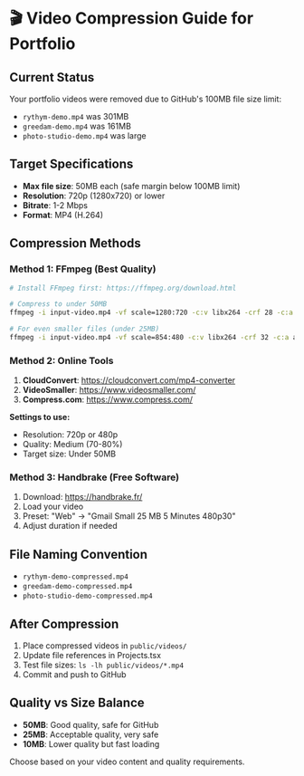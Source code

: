 # 🎬 Video Compression Guide for Portfolio

## Current Status
Your portfolio videos were removed due to GitHub's 100MB file size limit:
- `rythym-demo.mp4` was 301MB
- `greedam-demo.mp4` was 161MB  
- `photo-studio-demo.mp4` was large

## Target Specifications
- **Max file size**: 50MB each (safe margin below 100MB limit)
- **Resolution**: 720p (1280x720) or lower
- **Bitrate**: 1-2 Mbps
- **Format**: MP4 (H.264)

## Compression Methods

### Method 1: FFmpeg (Best Quality)
```bash
# Install FFmpeg first: https://ffmpeg.org/download.html

# Compress to under 50MB
ffmpeg -i input-video.mp4 -vf scale=1280:720 -c:v libx264 -crf 28 -c:a aac -b:a 128k output-compressed.mp4

# For even smaller files (under 25MB)
ffmpeg -i input-video.mp4 -vf scale=854:480 -c:v libx264 -crf 32 -c:a aac -b:a 96k output-small.mp4
```

### Method 2: Online Tools
1. **CloudConvert**: https://cloudconvert.com/mp4-converter
2. **VideoSmaller**: https://www.videosmaller.com/
3. **Compress.com**: https://www.compress.com/

**Settings to use:**
- Resolution: 720p or 480p
- Quality: Medium (70-80%)
- Target size: Under 50MB

### Method 3: Handbrake (Free Software)
1. Download: https://handbrake.fr/
2. Load your video
3. Preset: "Web" → "Gmail Small 25 MB 5 Minutes 480p30"
4. Adjust duration if needed

## File Naming Convention
- `rythym-demo-compressed.mp4`
- `greedam-demo-compressed.mp4`
- `photo-studio-demo-compressed.mp4`

## After Compression
1. Place compressed videos in `public/videos/`
2. Update file references in Projects.tsx
3. Test file sizes: `ls -lh public/videos/*.mp4`
4. Commit and push to GitHub

## Quality vs Size Balance
- **50MB**: Good quality, safe for GitHub
- **25MB**: Acceptable quality, very safe
- **10MB**: Lower quality but fast loading

Choose based on your video content and quality requirements.